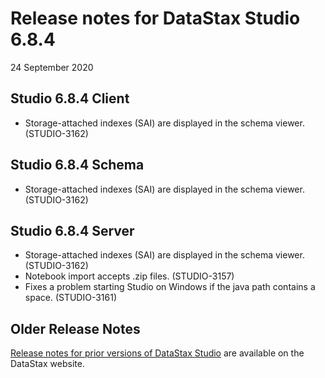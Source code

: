 # Release notes for DataStax Studio 6.8.4
24 September 2020

## Studio 6.8.4 Client

* Storage-attached indexes (SAI) are displayed in the schema viewer. (STUDIO-3162)


## Studio 6.8.4 Schema

* Storage-attached indexes (SAI) are displayed in the schema viewer. (STUDIO-3162)


## Studio 6.8.4 Server

* Storage-attached indexes (SAI) are displayed in the schema viewer. (STUDIO-3162)
* Notebook import accepts .zip files. (STUDIO-3157)
* Fixes a problem starting Studio on Windows if the java path contains a space. (STUDIO-3161)

## Older Release Notes
[Release notes for prior versions of DataStax Studio](https://docs.datastax.com/en/studio/6.8/studio/releaseNotes/RelNotesstudio.html) are available on the DataStax website.  
